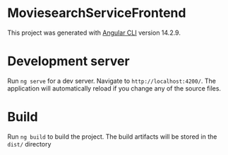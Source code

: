 # MoviesearchServiceFrontend

This project was generated with [Angular CLI](https://github.com/angular/angular-cli) version 14.2.9. 

# Development server

Run `ng serve` for a dev server. Navigate to `http://localhost:4200/`. The application will automatically reload if you change any of the source files.

# Build

Run `ng build` to build the project. The build artifacts will be stored in the `dist/` directory
